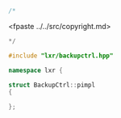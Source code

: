 ```cpp
/*
````
<fpaste ../../src/copyright.md>
```cpp
*/

#include "lxr/backupctrl.hpp"

namespace lxr {

struct BackupCtrl::pimpl
{

};

````
